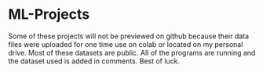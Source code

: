 # ML-Projects
Some of these projects will not be previewed on github because their data files were uploaded for one time use on colab or located on my personal drive. Most of these datasets are public. All of the programs are running and the dataset used is added in comments. Best of luck.
